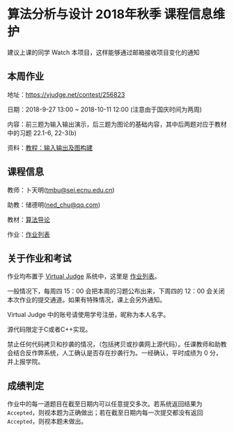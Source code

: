 # 算法分析与设计 2018年秋季 课程信息维护
建议上课的同学 Watch 本项目，这样能够通过邮箱接收项目变化的通知

## 本周作业
地址：https://vjudge.net/contest/256823

日期：2018-9-27 13:00 ~ 2018-10-11 12:00 (注意由于国庆时间为两周)

内容：前三题为输入输出演示，后三题为图论的基础内容，其中后两题对应于教材中的习题 22.1-6, 22-3(b)

资料：[教程：输入输出及图构建](https://github.com/nedchu/algorithm-design-2018-autumn/blob/master/tutorial-on-IO-graph-construction.md)
## 课程信息
教师：卜天明(tmbu@sei.ecnu.edu.cn)

助教：储德明(ned_chu@qq.com)

教材：[算法导论](https://www.amazon.cn/dp/B00AK7BYJY/)

作业：[作业列表](https://vjudge.net/contest#category=all&running=0&title=&owner=seitraining)

## 关于作业和考试
作业均布置于 [Virtual Judge](https://vjudge.net/) 系统中，这里是 [作业列表](https://vjudge.net/contest#category=all&running=0&title=&owner=seitraining)。

一般情况下，每周四 15：00 会把本周的习题公布出来，下周四的 12：00 会关闭本次作业的提交通道。如果有特殊情况，课上会另外通知。

Virtual Judge 中的账号请使用学号注册，昵称为本人名字。

源代码限定于C或者C++实现。

禁止任何代码拷贝和抄袭的情况，（包括拷贝或抄袭网上源代码）。任课教师和助教会结合反作弊系统，人工确认是否存在抄袭行为。一经确认，平时成绩为 0 分，并上报学院。

## 成绩判定
作业中的每一道题目在截至日期内可以任意提交多次。若系统返回结果为 `Accepted`，则视本题为正确做出；若在截至日期内每一次提交都没有返回 `Accepted`，则视本题未做出。

